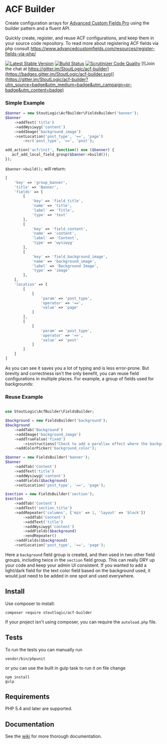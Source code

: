 # ACF Builder

Create configuration arrays for [Advanced Custom Fields Pro](https://www.advancedcustomfields.com/pro/) using the builder pattern and a fluent API.

Quickly create, register, and reuse ACF configurations, and keep them in your source code repository. To read more about registering ACF fields via php consult https://www.advancedcustomfields.com/resources/register-fields-via-php/

[![Latest Stable Version](https://poser.pugx.org/stoutlogic/acf-builder/v/stable)](https://packagist.org/packages/stoutlogic/acf-builder)
[![Build Status](https://api.travis-ci.org/StoutLogic/acf-builder.svg?branch=master)](https://travis-ci.org/StoutLogic/acf-builder)
[![Scrutinizer Code Quality](https://scrutinizer-ci.com/g/StoutLogic/acf-builder/badges/quality-score.png?b=master)](https://scrutinizer-ci.com/g/StoutLogic/acf-builder/?branch=master)
[![Join the chat at https://gitter.im/StoutLogic/acf-builder](https://badges.gitter.im/StoutLogic/acf-builder.svg)](https://gitter.im/StoutLogic/acf-builder?utm_source=badge&utm_medium=badge&utm_campaign=pr-badge&utm_content=badge)

### Simple Example
```php
$banner = new StoutLogic\AcfBuilder\FieldsBuilder('banner');
$banner
    ->addText('title')
    ->addWysiwyg('content')
    ->addImage('background_image')
    ->setLocation('post_type', '==', 'page')
        ->or('post_type', '==', 'post');

add_action('acf/init', function() use ($banner) {
   acf_add_local_field_group($banner->build());
});
```

`$banner->build();` will return:
```php
[
    'key' => 'group_banner',
    'title' => 'Banner',
    'fields' => [
        [
            'key' => 'field_title',
            'name' => 'title',
            'label' => 'Title',
            'type' => 'text'
        ],
        [
            'key' => 'field_content',
            'name' => 'content',
            'label' => 'Content',
            'type' => 'wysiwyg'
        ],
        [
            'key' => 'field_background_image',
            'name' => 'background_image',
            'label' => 'Background Image',
            'type' => 'image'
        ],
    ],
    'location' => [
        [
            [
                'param' => 'post_type',
                'operator' => '==',
                'value' => 'page'
            ]
        ],
        [
            [
                'param' => 'post_type',
                'operator' => '==',
                'value' => 'post'
            ]
        ]
    ]
]
```

As you can see it saves you a lot of typing and is less error-prone. But brevity and correctness isn't the only benefit, you can reuse field configurations in multiple places. For example, a group of fields used for backgrounds:

### Reuse Example

```php

use StoutLogic\AcfBuilder\FieldsBuilder;

$background = new FieldsBuilder('background');
$background
    ->addTab('Background')
    ->addImage('background_image')
    ->addTrueFalse('fixed')
        ->instructions("Check to add a parallax effect where the background image doesn't move when scrolling")
    ->addColorPicker('background_color');

$banner = new FieldsBuilder('banner');
$banner
    ->addTab('Content')
    ->addText('title')
    ->addWysiwyg('content')
    ->addFields($background)
    ->setLocation('post_type', '==', 'page');

$section = new FieldsBuilder('section');
$section
    ->addTab('Content')
    ->addText('section_title')
    ->addRepeater('columns', ['min' => 1, 'layout' => 'block'])
        ->addTab('Content')
        ->addText('title')
        ->addWysiwyg('content')
        ->addFields($background)
        ->endRepeater()
    ->addFields($background)
    ->setLocation('post_type', '==', 'page');
```

Here a `background` field group is created, and then used in two other field groups, including twice in the `section` field group. This can really DRY up your code and keep your admin UI consistent. If you wanted to add a light/dark field for the text color field based on the background used, it would just need to be added in one spot and used everywhere.

## Install
Use composer to install:
```
composer require stoutlogic/acf-builder
```

If your project isn't using composer, you can require the `autoload.php` file.

## Tests
To run the tests you can manually run
```
vendor/bin/phpunit
```
or you can use the built in gulp task to run it on file change
```
npm install
gulp
```

## Requirements
PHP 5.4 and later are supported.

## Documentation
See the [wiki](https://github.com/StoutLogic/acf-builder/wiki) for more thorough documentation.
